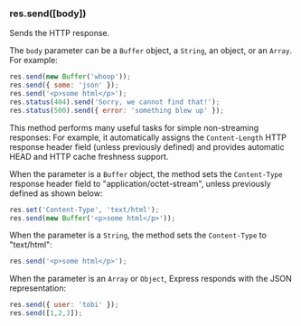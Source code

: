 <h3 id='res.send'>res.send([body])</h3>

Sends the HTTP response.

The `body` parameter can be a `Buffer` object, a `String`, an object, or an `Array`.
For example:

```js
res.send(new Buffer('whoop'));
res.send({ some: 'json' });
res.send('<p>some html</p>');
res.status(404).send('Sorry, we cannot find that!');
res.status(500).send({ error: 'something blew up' });
```

This method performs many useful tasks for simple non-streaming responses:
For example, it automatically assigns the `Content-Length` HTTP response header field
(unless previously defined) and provides automatic HEAD and HTTP cache freshness support.

When the parameter is a `Buffer` object, the method sets the `Content-Type`
response header field  to "application/octet-stream", unless previously defined as shown below:

```js
res.set('Content-Type', 'text/html');
res.send(new Buffer('<p>some html</p>'));
```

When the parameter is a `String`, the method sets the `Content-Type` to "text/html":

```js
res.send('<p>some html</p>');
```

When the parameter is an `Array` or `Object`, Express responds with the JSON representation:

```js
res.send({ user: 'tobi' });
res.send([1,2,3]);
```

